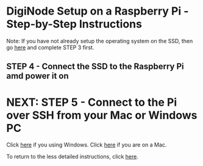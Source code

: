 # DigiNode Setup on a Raspberry Pi - Step-by-Step Instructions

Note: If you have not already setup the operating system on the SSD, then go [here](/docs/rpi_setup_step3_write_os.md) and complete STEP 3 first.

## STEP 4 - Connect the SSD to the Raspberry Pi amd power it on











# NEXT: STEP 5 - Connect to the Pi over SSH from your Mac or Windows PC
Click [here](/docs/rpi_setup_step5_ssh_in_win.md) if you using Windows. Click [here](/docs/rpi_setup_step5_ssh_in_mac.md) if you are on a Mac.

To return to the less detailed instructions, click [here](/docs/rpi_setup.md).